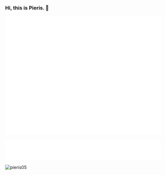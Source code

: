 ### Hi, this is Pieris. 👋

![Metrics](/github-metrics.svg)

[![waifu](/metrics.plugin.anilist.characters.svg)](https://anilist.co/user/Pieris/)

![pieris05](https://count.getloli.com/get/@pieris05?theme=moebooru)
